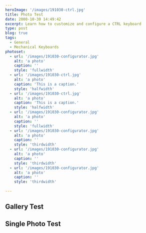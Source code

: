 ```yaml
---
heroImage: '/images/191030-ctrl.jpg'
title: Photo Test
date: 2000-10-30 14:49:42
excerpt: Learn how to customize and configure a CTRL keyboard
type: post
blog: true
tags:
  - General
  - Mechanical Keyboards
photoset:
  - url: '/images/191030-configurator.jpg'
    alt: 'a photo'
    caption: ''
    style: 'fullwidth'
  - url: '/images/191030-ctrl.jpg'
    alt: 'a photo'
    caption: 'This is a caption.'
    style: 'halfwidth'
  - url: '/images/191030-ctrl.jpg'
    alt: 'a photo'
    caption: 'This is a caption.'
    style: 'halfwidth'
  - url: '/images/191030-configurator.jpg'
    alt: 'a photo'
    caption: ''
    style: 'fullwidth'
  - url: '/images/191030-configurator.jpg'
    alt: 'a photo'
    caption: ''
    style: 'thirdwidth'
  - url: '/images/191030-configurator.jpg'
    alt: 'a photo'
    caption: ''
    style: 'thirdwidth'
  - url: '/images/191030-configurator.jpg'
    alt: 'a photo'
    caption: ''
    style: 'thirdwidth'
    
---
```


## Gallery Test
<PhotoGallery :gallery="$page.frontmatter.photoset" /> 

## Single Photo Test
<ZoomImage
  class="zoom"
  src="/images/191030-configurator.jpg"
  alt="Configurator Screenshot"
  title="Configurator Screenshot"
/>
